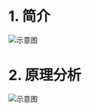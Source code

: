 # 1. 简介
![示意图](http://upload-images.jianshu.io/upload_images/944365-f48072d21b613aaf.png?imageMogr2/auto-orient/strip%7CimageView2/2/w/1240)

# 2. 原理分析
![示意图](http://upload-images.jianshu.io/upload_images/944365-be62b45d02bad142.png?imageMogr2/auto-orient/strip%7CimageView2/2/w/1240)